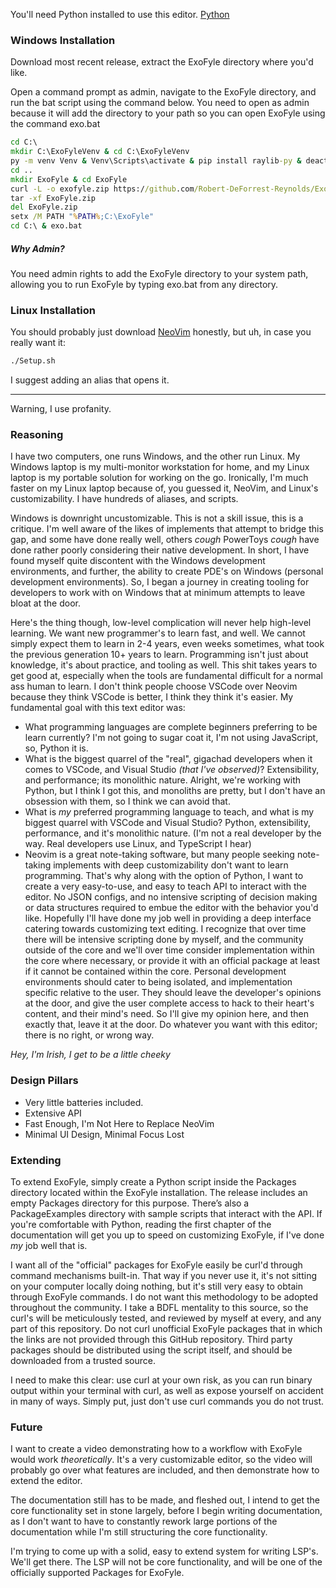 You'll need Python installed to use this editor. [Python](https://www.python.org/downloads/)

### Windows Installation
Download most recent release, extract the ExoFyle directory where you'd like.

Open a command prompt as admin, navigate to the ExoFyle directory, and run the bat script using the command below.
You need to open as admin because it will add the directory to your path so you can open ExoFyle using the command exo.bat

```bat
cd C:\
mkdir C:\ExoFyleVenv & cd C:\ExoFyleVenv
py -m venv Venv & Venv\Scripts\activate & pip install raylib-py & deactivate
cd ..
mkdir ExoFyle & cd ExoFyle
curl -L -o exofyle.zip https://github.com/Robert-DeForrest-Reynolds/ExoFyle/releases/download/0.0.3/Alpha_0.0.3.zip
tar -xf ExoFyle.zip
del ExoFyle.zip
setx /M PATH "%PATH%;C:\ExoFyle"
cd C:\ & exo.bat
```

##### Why Admin?
You need admin rights to add the ExoFyle directory to your system path, allowing you to run ExoFyle by typing exo.bat from any directory.

### Linux Installation
You should probably just download [NeoVim](https://neovim.io/) honestly, but uh, in case you really want it:

```bash
./Setup.sh
```

I suggest adding an alias that opens it.

---

Warning, I use profanity.

### Reasoning
I have two computers, one runs Windows, and the other run Linux. My Windows laptop is my multi-monitor workstation for home, and my Linux laptop is my portable solution for working on the go. Ironically, I'm much faster on my Linux laptop because of, you guessed it, NeoVim, and Linux's customizability. I have hundreds of aliases, and scripts.

Windows is downright uncustomizable. This is not a skill issue, this is a critique. I'm well aware of the likes of implements that attempt to bridge this gap, and some have done really well, others *cough* PowerToys *cough* have done rather poorly considering their native development. In short, I have found myself quite discontent with the Windows development environments, and further, the ability to create PDE's on Windows (personal development environments). So, I began a journey in creating tooling for developers to work with on Windows that at minimum attempts to leave bloat at the door.

Here's the thing though, low-level complication will never help high-level learning. We want new programmer's to learn fast, and well. We cannot simply expect them to learn in 2-4 years, even weeks sometimes, what took the previous generation 10+ years to learn. Programming isn't just about knowledge, it's about practice, and tooling as well. This shit takes years to get good at, especially when the tools are fundamental difficult for a normal ass human to learn. I don't think people choose VSCode over Neovim because they think VSCode is better, I think they think it's easier. My fundamental goal with this text editor was:
 - What programming languages are complete beginners preferring to be learn currently? I'm not going to sugar coat it, I'm not using JavaScript, so, Python it is.
 - What is the biggest quarrel of the "real", gigachad developers when it comes to VSCode, and Visual Studio *(that I've observed)*? Extensibility, and performance; its monolithic nature. Alright, we're working with Python, but I think I got this, and monoliths are pretty, but I don't have an obsession with them, so I think we can avoid that.
 - What is *my* preferred programming language to teach, and what is my biggest quarrel with VSCode and Visual Studio? Python, extensibility, performance, and it's monolithic nature. (I'm not a real developer by the way. Real developers use Linux, and TypeScript I hear)
 - Neovim is a great note-taking software, but many people seeking note-taking implements with deep customizability don't want to learn programming. That's why along with the option of Python, I want to create a very easy-to-use, and easy to teach API to interact with the editor. No JSON configs, and no intensive scripting of decision making or data structures required to embue the editor with the behavior you'd like. Hopefully I'll have done my job well in providing a deep interface catering towards customizing text editing. I recognize that over time there will be intensive scripting done by myself, and the community outside of the core and we'll over time consider implementation within the core where necessary, or provide it with an official package at least if it cannot be contained within the core. Personal development environments should cater to being isolated, and implementation specific relative to the user. They should leave the developer's opinions at the door, and give the user complete access to hack to their heart's content, and their mind's need. So I'll give my opinion here, and then exactly that, leave it at the door. Do whatever you want with this editor; there is no right, or wrong way.


*Hey, I'm Irish, I get to be a little cheeky*


### Design Pillars
 - Very little batteries included.
 - Extensive API
 - Fast Enough, I'm Not Here to Replace NeoVim
 - Minimal UI Design, Minimal Focus Lost

### Extending
To extend ExoFyle, simply create a Python script inside the Packages directory located within the ExoFyle installation. The release includes an empty Packages directory for this purpose.
There’s also a PackageExamples directory with sample scripts that interact with the API. If you're comfortable with Python, reading the first chapter of the documentation will get you up to speed on customizing ExoFyle, if I've done *my* job well that is.

I want all of the "official" packages for ExoFyle easily be curl'd through command mechanisms built-in. That way if you never use it, it's not sitting on your computer locally doing nothing, but it's still very easy to obtain through ExoFyle commands. I do not want this methodology to be adopted throughout the community. I take a BDFL mentality to this source, so the curl's will be meticulously tested, and reviewed by myself at every, and any part of this repository. Do not curl unofficial ExoFyle packages that in which the links are not provided through this GitHub repository. Third party packages should be distributed using the script itself, and should be downloaded from a trusted source.

I need to make this clear: use curl at your own risk, as you can run binary output within your terminal with curl, as well as expose yourself on accident in many of ways. Simply put, just don't use curl commands you do not trust.

### Future

I want to create a video demonstrating how to a workflow with ExoFyle would work *theoretically*. It's a very customizable editor, so the video will probably go over what features are included, and then demonstrate how to extend the editor.

The documentation still has to be made, and fleshed out, I intend to get the core functionality set in stone largely, before I begin writing documentation, as I don't want to have to constantly rework large portions of the documentation while I'm still structuring the core functionality.

I'm trying to come up with a solid, easy to extend system for writing LSP's. We'll get there. The LSP will not be core functionality, and will be one of the officially supported Packages for ExoFyle.